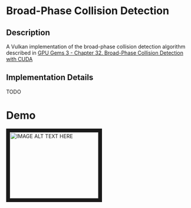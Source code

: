 # Broad-Phase Collision Detection

## Description

A Vulkan implementation of the broad-phase collision detection algorithm described in [GPU Gems 3 - Chapter 32. Broad-Phase Collision Detection with CUDA](https://developer.nvidia.com/gpugems/gpugems3/part-v-physics-simulation/chapter-32-broad-phase-collision-detection-cuda)

## Implementation Details
TODO

# Demo
<a href="http://www.youtube.com/watch?feature=player_embedded&v=58RMi6hUytc
" target="_blank"><img src="http://img.youtube.com/vi/58RMi6hUytc/0.jpg"
alt="IMAGE ALT TEXT HERE" width="240" height="180" border="10" /></a>

